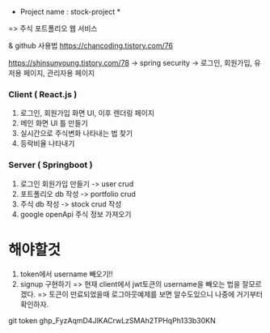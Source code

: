 * Project name : stock-project *

=> 주식 포트폴리오 웹 서비스

& github 사용법
https://chancoding.tistory.com/76

https://shinsunyoung.tistory.com/78
-> spring security
-> 로그인, 회원가입, 유저용 페이지, 관리자용 페이지
### Client ( React.js ) ###
1. 로그인, 회원가입 화면 UI, 이후 렌더링 페이지 
2. 메인 화면 UI 틀 만들기
3. 실시간으로 주식변화 나타내는 법 찾기
4. 등락비율 나타내기


### Server ( Springboot ) ###

1. 로그인 회원가입 만들기 -> user crud
2. 포트폴리오 db 작성 -> portfolio crud
3. 주식 db 작성 -> stock crud 작성
4. google openApi 주식 정보 가져오기

# 해야할것
1. token에서 username 빼오기!!
2. signup 구현하기
=> 현재 client에서 jwt토큰의 username을 빼오는 법을 잘모르겠다.
=> 토큰이 만료되었을때 로그아웃예제를 보면 알수도있으니 나중에 거기부터 확인하자.

git token
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

